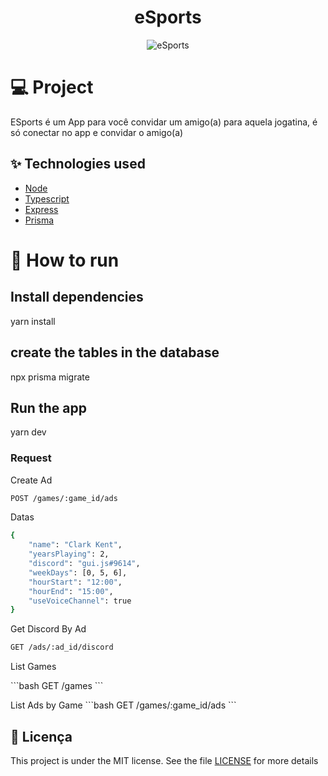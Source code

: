 <h1 align="center">
  eSports
</h1>
<p align="center">
  <img src="./screens/logo.svg" alt="eSports" title="eSports"/>
</p>


# 💻 Project
<p>
ESports é um App para você convidar um amigo(a) para aquela jogatina, é só conectar no app e convidar o amigo(a)
</p>

##  ✨ Technologies used
  - [Node](https://nodejs.org)
  - [Typescript](https://www.typescriptlang.org)
  - [Express](https://expressjs.com)
  - [Prisma](https://www.prisma.io/)

# 🚀 How to run
## Install dependencies
  yarn install

## create the tables in the database
  npx prisma migrate

## Run the app
  yarn dev

### Request

<p>Create Ad</p>

```bash
POST /games/:game_id/ads
```
<span>Datas</span>

```bash
{
	"name": "Clark Kent",
	"yearsPlaying": 2,
	"discord": "gui.js#9614",
	"weekDays": [0, 5, 6],
	"hourStart": "12:00",
	"hourEnd": "15:00",
	"useVoiceChannel": true
}
``` 

<p>Get Discord By Ad</p>

```bash
GET /ads/:ad_id/discord
```

<p>List Games</p>
```bash
GET /games
```

<p>List Ads by Game</>
```bash
GET /games/:game_id/ads
```

## 📄 Licença

This project is under the MIT license. See the file [LICENSE](LICENSE.md) for more details
